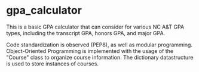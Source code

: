 # gpa_calculator

This is a basic GPA calculator that can consider for various NC A&T GPA types, including the transcript GPA, honors GPA, and major GPA. 

Code standardization is observed (PEP8), as well as modular programming. Object-Oriented Programming is implemented with the usage of the "Course" class to organize course information. The dictionary datastructure is used to store instances of courses. 

